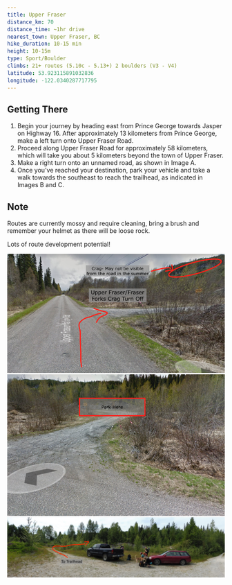 ```yaml
---
title: Upper Fraser
distance_km: 70
distance_time: ~1hr drive
nearest_town: Upper Fraser, BC
hike_duration: 10-15 min
height: 10-15m
type: Sport/Boulder
climbs: 21+ routes (5.10c - 5.13+) 2 boulders (V3 - V4)
latitude: 53.923115891032836
longitude: -122.0340287717795
---
```


## Getting There

1. Begin your journey by heading east from Prince George towards Jasper on Highway 16. After approximately 13 kilometers from Prince George, make a left turn onto Upper Fraser Road.
2. Proceed along Upper Fraser Road for approximately 58 kilometers, which will take you about 5 kilometers beyond the town of Upper Fraser.
3. Make a right turn onto an unnamed road, as shown in Image A.
4. Once you've reached your destination, park your vehicle and take a walk towards the southeast to reach the trailhead, as indicated in Images B and C.


## Note

Routes are currently mossy and require cleaning, bring a brush and remember your helmet as there will be loose rock.

Lots of route development potential!

![Image A](./upper-fraser-a.png)
![Image B](./upper-fraser-b.png)
![Image C](./upper-fraser-c.jpg)